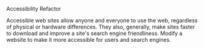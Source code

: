 Accessibility Refactor

Accessible web sites allow anyone and everyone to use the web, regardless of physical or hardware differences. They also, generally, make sites faster to download and improve a site's search engine friendliness. Modify a website to make it more accessible for users and search engines.
